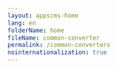 ```yaml
---
layout: appscms-home
lang: en
folderName: home
fileName: common-converter
permalink: /common-converters
nointernationalization: true
---
```

